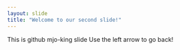 ```yaml
---
layout: slide
title: "Welcome to our second slide!"
---
```

This is github mjo-king slide
Use the left arrow to go back!